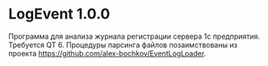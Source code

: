 # LogEvent 1.0.0

Программа для анализа журнала регистрации сервера 1с предприятия.
Требуется QT 6.
Процедуры парсинга файлов позаимствованы из проекта https://github.com/alex-bochkov/EventLogLoader.

